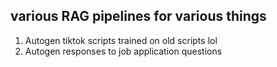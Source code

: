 ## various RAG pipelines for various things

<ol>
    <li>Autogen tiktok scripts trained on old scripts lol</li>
    <li>Autogen responses to job application questions</li>
</ol>